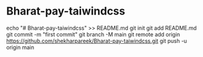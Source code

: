 # Bharat-pay-taiwindcss

echo "# Bharat-pay-taiwindcss" >> README.md
git init
git add README.md
git commit -m "first commit"
git branch -M main
git remote add origin https://github.com/shekharpareek/Bharat-pay-taiwindcss.git
git push -u origin main
